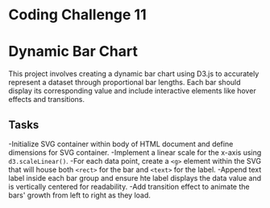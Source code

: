 # Coding Challenge 11
# Dynamic Bar Chart

This project involves creating a dynamic bar chart using D3.js to accurately represent a dataset through proportional bar lengths. Each bar should display its corresponding value and include interactive elements like hover effects and transitions.

## Tasks

-Initialize SVG container within body of HTML document and define dimensions for SVG container.
-Implement a linear scale for the x-axis using `d3.scaleLinear()`.
-For each data point, create a `<g>` element within the SVG that will house both `<rect>` for the bar and `<text>` for the label.
-Append text label inside each bar group and ensure hte label displays the data value and is vertically centered for readability.
-Add transition effect to animate the bars' growth from left to right as they load.